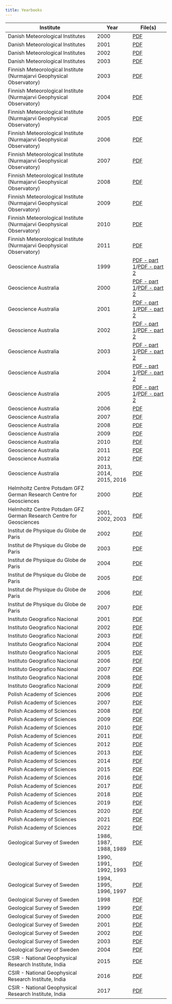 ```yaml
---
title: Yearbooks
---
```


| Institute | Year | File(s) |
| --------- | ---- | ------- |
| Danish Meteorological Institutes | 2000 | [PDF](/yearbooks/Denmark_2000.pdf "Danish Meteorological Institutes, annual report 2000") |
| Danish Meteorological Institutes | 2001 | [PDF](/yearbooks/Denmark_2001.pdf "Danish Meteorological Institutes, annual report 2001") |
| Danish Meteorological Institutes | 2002 | [PDF](/yearbooks/Denmark_2002.pdf "Danish Meteorological Institutes, annual report 2002") |
| Danish Meteorological Institutes | 2003 | [PDF](/yearbooks/Denmark_2003.pdf "Danish Meteorological Institutes, annual report 2003") |
| Finnish Meteorological Institute (Nurmajarvi Geophysical Observatory) | 2003 | [PDF](/yearbooks/Nurmijarvi_2003.pdf "Finnish Meteorological Institute (Nurmajarvi Geophysical Observatory), annual report 2003") |
| Finnish Meteorological Institute (Nurmajarvi Geophysical Observatory) | 2004 | [PDF](/yearbooks/Nurmijarvi_2004.pdf "Finnish Meteorological Institute (Nurmajarvi Geophysical Observatory), annual report 2004") |
| Finnish Meteorological Institute (Nurmajarvi Geophysical Observatory) | 2005 | [PDF](/yearbooks/Nurmijarvi_2005.pdf "Finnish Meteorological Institute (Nurmajarvi Geophysical Observatory), annual report 2005") |
| Finnish Meteorological Institute (Nurmajarvi Geophysical Observatory) | 2006 | [PDF](/yearbooks/Nurmijarvi_2006.pdf "Finnish Meteorological Institute (Nurmajarvi Geophysical Observatory), annual report 2006") |
| Finnish Meteorological Institute (Nurmajarvi Geophysical Observatory) | 2007 | [PDF](/yearbooks/Nurmijarvi_2007.pdf "Finnish Meteorological Institute (Nurmajarvi Geophysical Observatory), annual report 2007") |
| Finnish Meteorological Institute (Nurmajarvi Geophysical Observatory) | 2008 | [PDF](/yearbooks/Nurmijarvi_2008.pdf "Finnish Meteorological Institute (Nurmajarvi Geophysical Observatory), annual report 2008") |
| Finnish Meteorological Institute (Nurmajarvi Geophysical Observatory) | 2009 | [PDF](/yearbooks/Nurmijarvi_2009.pdf "Finnish Meteorological Institute (Nurmajarvi Geophysical Observatory), annual report 2009") |
| Finnish Meteorological Institute (Nurmajarvi Geophysical Observatory) | 2010 | [PDF](/yearbooks/Nurmijarvi_2010.pdf "Finnish Meteorological Institute (Nurmajarvi Geophysical Observatory), annual report 2010") |
| Finnish Meteorological Institute (Nurmajarvi Geophysical Observatory) | 2011 | [PDF](/yearbooks/Nurmijarvi_2011.pdf "Finnish Meteorological Institute (Nurmajarvi Geophysical Observatory), annual report 2011") |
| Geoscience Australia | 1999 | [PDF - part 1](/yearbooks/Australia_part1_1999.pdf "Geoscience Australia, annual report 1999, part 1")/[PDF - part 2](/yearbooks/Australia_part2_1999.pdf "Geoscience Australia, annual report 1999, part 2") |
| Geoscience Australia | 2000 | [PDF - part 1](/yearbooks/Australia_part1_2000.pdf "Geoscience Australia, annual report 2000, part 1")/[PDF - part 2](/yearbooks/Australia_part2_2000.pdf "Geoscience Australia, annual report 2000, part 2") |
| Geoscience Australia | 2001 | [PDF - part 1](/yearbooks/Australia_part1_2001.pdf "Geoscience Australia, annual report 2001, part 1")/[PDF - part 2](/yearbooks/Australia_part2_2001.pdf "Geoscience Australia, annual report 2001, part 2") |
| Geoscience Australia | 2002 | [PDF - part 1](/yearbooks/Australia_part1_2002.pdf "Geoscience Australia, annual report 2002, part 1")/[PDF - part 2](/yearbooks/Australia_part2_2002.pdf "Geoscience Australia, annual report 2002, part 2") |
| Geoscience Australia | 2003 | [PDF - part 1](/yearbooks/Australia_part1_2003.pdf "Geoscience Australia, annual report 2003, part 1")/[PDF - part 2](/yearbooks/Australia_part2_2003.pdf "Geoscience Australia, annual report 2003, part 2") |
| Geoscience Australia | 2004 | [PDF - part 1](/yearbooks/Australia_part1_2004.pdf "Geoscience Australia, annual report 2004, part 1")/[PDF - part 2](/yearbooks/Australia_part2_2004.pdf "Geoscience Australia, annual report 2004, part 2") |
| Geoscience Australia | 2005 | [PDF - part 1](/yearbooks/Australia_part1_2005.pdf "Geoscience Australia, annual report 2005, part 1")/[PDF - part 2](/yearbooks/Australia_part2_2005.pdf "Geoscience Australia, annual report 2005, part 2") |
| Geoscience Australia | 2006 | [PDF](/yearbooks/Australia_2006.pdf "Geoscience Australia, annual report 2006") |
| Geoscience Australia | 2007 | [PDF](/yearbooks/Australia_2007.pdf "Geoscience Australia, annual report 2007") |
| Geoscience Australia | 2008 | [PDF](/yearbooks/Australia_2008.pdf "Geoscience Australia, annual report 2008") |
| Geoscience Australia | 2009 | [PDF](/yearbooks/Australia_2009.pdf "Geoscience Australia, annual report 2009") |
| Geoscience Australia | 2010 | [PDF](/yearbooks/Australia_2010.pdf "Geoscience Australia, annual report 2010") |
| Geoscience Australia | 2011 | [PDF](/yearbooks/Australia_2011.pdf "Geoscience Australia, annual report 2011") |
| Geoscience Australia | 2012 | [PDF](/yearbooks/Australia_2012.pdf "Geoscience Australia, annual report 2012") |
| Geoscience Australia | 2013, 2014, 2015, 2016 | [PDF](/yearbooks/Australia_2013_2016.pdf "Geoscience Australia, annual report 2013, 2014, 2015, 2016") |
| Helmholtz Centre Potsdam GFZ German Research Centre for Geosciences | 2000 | [PDF](/yearbooks/Niemegk_Wingst_2000.pdf "Helmholtz Centre Potsdam GFZ German Research Centre for Geosciences, annual report 2000") |
| Helmholtz Centre Potsdam GFZ German Research Centre for Geosciences | 2001, 2002, 2003 | [PDF](/yearbooks/Niemegk_Wingst_2001_2003.pdf "Helmholtz Centre Potsdam GFZ German Research Centre for Geosciences, annual report 2001, 2002, 2003") |
| Institut de Physique du Globe de Paris | 2002 | [PDF](/yearbooks/France_2002.pdf "Institut de Physique du Globe de Paris, annual report 2002") |
| Institut de Physique du Globe de Paris | 2003 | [PDF](/yearbooks/France_2003.pdf "Institut de Physique du Globe de Paris, annual report 2003") |
| Institut de Physique du Globe de Paris | 2004 | [PDF](/yearbooks/France_2004.pdf "Institut de Physique du Globe de Paris, annual report 2004") |
| Institut de Physique du Globe de Paris | 2005 | [PDF](/yearbooks/France_2005.pdf "Institut de Physique du Globe de Paris, annual report 2005") |
| Institut de Physique du Globe de Paris | 2006 | [PDF](/yearbooks/France_2006.pdf "Institut de Physique du Globe de Paris, annual report 2006") |
| Institut de Physique du Globe de Paris | 2007 | [PDF](/yearbooks/France_2007.pdf "Institut de Physique du Globe de Paris, annual report 2007") |
| Instituto Geografico Nacional | 2001 | [PDF](/yearbooks/SouthAfrica_2001.pdf "Instituto Geografico Nacional, annual report 2001") |
| Instituto Geografico Nacional | 2002 | [PDF](/yearbooks/SouthAfrica_2002.pdf "Instituto Geografico Nacional, annual report 2002") |
| Instituto Geografico Nacional | 2003 | [PDF](/yearbooks/SouthAfrica_2003.pdf "Instituto Geografico Nacional, annual report 2003") |
| Instituto Geografico Nacional | 2004 | [PDF](/yearbooks/SouthAfrica_2004.pdf "Instituto Geografico Nacional, annual report 2004") |
| Instituto Geografico Nacional | 2005 | [PDF](/yearbooks/SouthAfrica_2005.pdf "Instituto Geografico Nacional, annual report 2005") |
| Instituto Geografico Nacional | 2006 | [PDF](/yearbooks/SouthAfrica_2006.pdf "Instituto Geografico Nacional, annual report 2006") |
| Instituto Geografico Nacional | 2007 | [PDF](/yearbooks/SouthAfrica_2007.pdf "Instituto Geografico Nacional, annual report 2007") |
| Instituto Geografico Nacional | 2008 | [PDF](/yearbooks/SouthAfrica_2008.pdf "Instituto Geografico Nacional, annual report 2008") |
| Instituto Geografico Nacional | 2009 | [PDF](/yearbooks/SouthAfrica_2009.pdf "Instituto Geografico Nacional, annual report 2009") |
| Polish Academy of Sciences | 2006 | [PDF](/yearbooks/Poland_2006.pdf "Polish Academy of Sciences, annual report 2006") |
| Polish Academy of Sciences | 2007 | [PDF](/yearbooks/Poland_2007.pdf "Polish Academy of Sciences, annual report 2007") |
| Polish Academy of Sciences | 2008 | [PDF](/yearbooks/Poland_2008.pdf "Polish Academy of Sciences, annual report 2008") |
| Polish Academy of Sciences | 2009 | [PDF](/yearbooks/Poland_2009.pdf "Polish Academy of Sciences, annual report 2009") |
| Polish Academy of Sciences | 2010 | [PDF](/yearbooks/Poland_2010.pdf "Polish Academy of Sciences, annual report 2010") |
| Polish Academy of Sciences | 2011 | [PDF](/yearbooks/Poland_2011.pdf "Polish Academy of Sciences, annual report 2011") |
| Polish Academy of Sciences | 2012 | [PDF](/yearbooks/Poland_2012.pdf "Polish Academy of Sciences, annual report 2012") |
| Polish Academy of Sciences | 2013 | [PDF](/yearbooks/Poland_2013.pdf "Polish Academy of Sciences, annual report 2013") |
| Polish Academy of Sciences | 2014 | [PDF](/yearbooks/Poland_2014.pdf "Polish Academy of Sciences, annual report 2014") |
| Polish Academy of Sciences | 2015 | [PDF](/yearbooks/Poland_2015.pdf "Polish Academy of Sciences, annual report 2015") |
| Polish Academy of Sciences | 2016 | [PDF](/yearbooks/Poland_2016.pdf "Polish Academy of Sciences, annual report 2016") |
| Polish Academy of Sciences | 2017 | [PDF](/yearbooks/Poland_2017.pdf "Polish Academy of Sciences, annual report 2017") |
| Polish Academy of Sciences | 2018 | [PDF](/yearbooks/Poland_2018.pdf "Polish Academy of Sciences, annual report 2018") |
| Polish Academy of Sciences | 2019 | [PDF](/yearbooks/Poland_2019.pdf "Polish Academy of Sciences, annual report 2019") |
| Polish Academy of Sciences | 2020 | [PDF](/yearbooks/Poland_2020.pdf "Polish Academy of Sciences, annual report 2020") |
| Polish Academy of Sciences | 2021 | [PDF](/yearbooks/Poland_2021.pdf "Polish Academy of Sciences, annual report 2021") |
| Polish Academy of Sciences | 2022 | [PDF](/yearbooks/Poland_2022.pdf "Polish Academy of Sciences, annual report 2022") |
| Geological Survey of Sweden | 1986, 1987, 1988, 1989 | [PDF](/yearbooks/sgu_cb23_8689.pdf "Geological Survey of Sweden, annual report 1986, 1987, 1988, 1989") |
| Geological Survey of Sweden | 1990, 1991, 1992, 1993 | [PDF](/yearbooks/sgu_cb24_9093.pdf "Geological Survey of Sweden, annual report 1990, 1991, 1992, 1993") |
| Geological Survey of Sweden | 1994, 1995, 1996, 1997 | [PDF](/yearbooks/sgu_cb25_9497.pdf "Geological Survey of Sweden, annual report 1994, 1995, 1996, 1997") |
| Geological Survey of Sweden | 1998 | [PDF](/yearbooks/sgu_cb26_1998.pdf "Geological Survey of Sweden, annual report 1998") |
| Geological Survey of Sweden | 1999 | [PDF](/yearbooks/sgu_cb27_1999.pdf "Geological Survey of Sweden, annual report 1999") |
| Geological Survey of Sweden | 2000 | [PDF](/yearbooks/sgu_cb28_2000.pdf "Geological Survey of Sweden, annual report 2000") |
| Geological Survey of Sweden | 2001 | [PDF](/yearbooks/sgu_cb29_2001.pdf "Geological Survey of Sweden, annual report 2001") |
| Geological Survey of Sweden | 2002 | [PDF](/yearbooks/sgu_cb31_2002.pdf "Geological Survey of Sweden, annual report 2002") |
| Geological Survey of Sweden | 2003 | [PDF](/yearbooks/sgu_cb32_2003.pdf "Geological Survey of Sweden, annual report 2003") |
| Geological Survey of Sweden | 2004 | [PDF](/yearbooks/sgu_cb33_2004.pdf "Geological Survey of Sweden, annual report 2004") |
| CSIR - National Geophysical Research Institute, India | 2015 | [PDF](/yearbooks/CSIR-NGRI-2015.pdf "CSIR - National Geophysical Research Institute, India, annual report 2015") |
| CSIR - National Geophysical Research Institute, India | 2016 | [PDF](/yearbooks/CSIR-NGRI-2016.pdf "CSIR - National Geophysical Research Institute, India, annual report 2016") |
| CSIR - National Geophysical Research Institute, India | 2017 | [PDF](/yearbooks/CSIR-NGRI-2017.pdf "CSIR - National Geophysical Research Institute, India, annual report 2017") |
